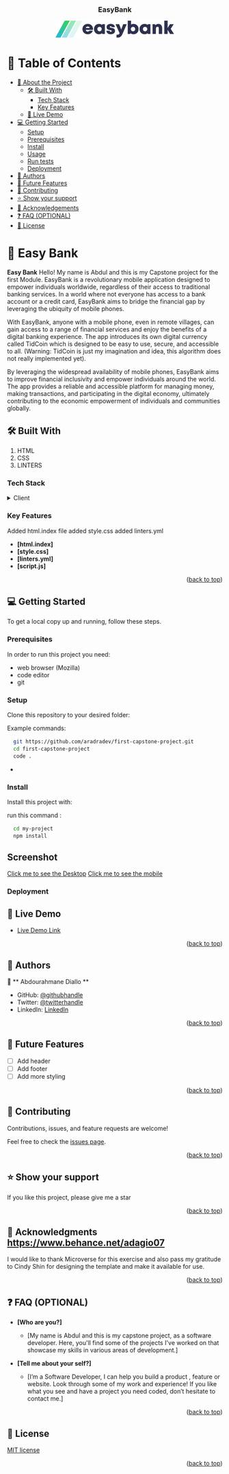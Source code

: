 <a name="readme-top"></a>

<div align="center">
 
  <h3><b>EasyBank</b></h3>
  <img src='images/logo.svg' alt='logo' />

</div>



# 📗 Table of Contents

- [📖 About the Project](#about-project)
  - [🛠 Built With](#built-with)
    - [Tech Stack](#tech-stack)
    - [Key Features](#key-features)
  - [🚀 Live Demo](#live-demo)
- [💻 Getting Started](#getting-started)
  - [Setup](#setup)
  - [Prerequisites](#prerequisites)
  - [Install](#install)
  - [Usage](#usage)
  - [Run tests](#run-tests)
  - [Deployment](#triangular_flag_on_post-deployment)
- [👥 Authors](#authors)
- [🔭 Future Features](#future-features)
- [🤝 Contributing](#contributing)
- [⭐️ Show your support](#support)
- [🙏 Acknowledgements](#acknowledgements)
- [❓ FAQ (OPTIONAL)](#faq)
- [📝 License](#license)



# 📖 Easy Bank <a name="setting Up a linters"></a>


**Easy Bank** Hello! My name is Abdul and this is my Capstone project for the first Module.
EasyBank is a revolutionary mobile application designed to empower individuals worldwide, regardless of their access to traditional banking services. In a world where not everyone has access to a bank account or a credit card, EasyBank aims to bridge the financial gap by leveraging the ubiquity of mobile phones.

With EasyBank, anyone with a mobile phone, even in remote villages, can gain access to a range of financial services and enjoy the benefits of a digital banking experience. The app introduces its own digital currency called TidCoin which is designed to be easy to use, secure, and accessible to all. (Warning: TidCoin is just my imagination and idea, this algorithm does not really implemented yet).

By leveraging the widespread availability of mobile phones, EasyBank aims to improve financial inclusivity and empower individuals around the world. The app provides a reliable and accessible platform for managing money, making transactions, and participating in the digital economy, ultimately contributing to the economic empowerment of individuals and communities globally.

## 🛠 Built With <a name="built-with"></a>

1. HTML
2. CSS
3. LINTERS

### Tech Stack <a name="tech-stack"></a>


<details>
  <summary>Client</summary>
  <ul>
    <li><a href="https://reactjs.org/">html</a></li>
    <li><a href="https://reactjs.org/">css</a></li>
    <li><a href="https://reactjs.org/">javaScript</a></li>
    
  </ul>
</details>



### Key Features <a name="key-features"></a>

Added html.index file
added style.css
added linters.yml

- **[html.index]**
- **[style.css]**
- **[linters.yml]**
- **[script.js]**

<p align="right">(<a href="#readme-top">back to top</a>)</p>


## 💻 Getting Started <a name="getting-started"></a>



To get a local copy up and running, follow these steps.

### Prerequisites

In order to run this project you need:

- web browser (Mozilla)
- code editor
- git


### Setup


Clone this repository to your desired folder:


Example commands:

```sh
  git https://github.com/aradradev/first-capstone-project.git
  cd first-capstone-project
  code .
```
-

### Install

Install this project with:


run this command  :

```sh
  cd my-project
  npm install
```

## Screenshot
[Click me to see the Desktop](images/index.html(Desktop)%20(2).png)
[Click me to see the mobile](images/index.html(iPhone%20SE)%20(1).png)


### Deployment

## 🚀 Live Demo <a name="live-demo"></a>


- [Live Demo Link](https://easy-bank-tc.vercel.app/)

<p align="right">(<a href="#readme-top">back to top</a>)</p>

## 👥 Authors <a name="authors"></a>

👤 ** Abdourahmane Diallo **

- GitHub: [@githubhandle](https://github.com/aradradev)
- Twitter: [@twitterhandle](https://twitter.com/Abdoul_2023)
- LinkedIn: [LinkedIn](https://www.linkedin.com/in/abdoul-ramane-diallo-15b2a2262/)

<p align="right">(<a href="#readme-top">back to top</a>)</p>



## 🔭 Future Features <a name="future-features"></a>


- [ ] Add header
- [ ] Add footer
- [ ] Add more styling

<p align="right">(<a href="#readme-top">back to top</a>)</p>



## 🤝 Contributing <a name="contributing"></a>

Contributions, issues, and feature requests are welcome!

Feel free to check the [issues page](../../issues/).

<p align="right">(<a href="#readme-top">back to top</a>)</p>


## ⭐️ Show your support <a name="support"></a>



If you like this project, please give me a star

<p align="right">(<a href="#readme-top">back to top</a>)</p>


## 🙏 Acknowledgments <a name="Cindy">https://www.behance.net/adagio07</a>


I would like to thank Microverse for this exercise and also pass my gratitude to Cindy Shin for designing the template and make it available for use. 


<p align="right">(<a href="#readme-top">back to top</a>)</p>



## ❓ FAQ (OPTIONAL) <a name="faq"></a>


- **[Who are you?]**

  - [My name is Abdul and this is my capstone project, as a software developer. Here, you'll find some of the projects I've worked on that showcase my skills in various areas of development.]

- **[Tell me about your self?]**

  - [I’m a Software Developer, I can help you build a product , feature or website. Look through some of my work and experience! If you like what you see and have a project you need coded, don’t hesitate to contact me.]

<p align="right">(<a href="#readme-top">back to top</a>)</p>


## 📝 License <a name="license"></a>

[MIT license](https://github.com/aradradev/Hello-microverse/blob/add-license-1/Licence) 

<p align="right">(<a href="#readme-top">back to top</a>)</p>
<a name="readme-top"></a>
